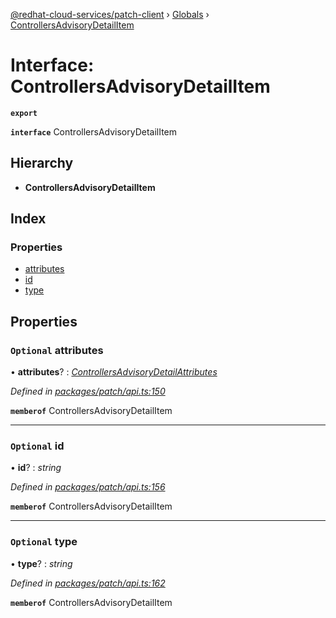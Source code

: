 [@redhat-cloud-services/patch-client](../README.md) › [Globals](../globals.md) › [ControllersAdvisoryDetailItem](controllersadvisorydetailitem.md)

# Interface: ControllersAdvisoryDetailItem

**`export`** 

**`interface`** ControllersAdvisoryDetailItem

## Hierarchy

* **ControllersAdvisoryDetailItem**

## Index

### Properties

* [attributes](controllersadvisorydetailitem.md#optional-attributes)
* [id](controllersadvisorydetailitem.md#optional-id)
* [type](controllersadvisorydetailitem.md#optional-type)

## Properties

### `Optional` attributes

• **attributes**? : *[ControllersAdvisoryDetailAttributes](controllersadvisorydetailattributes.md)*

*Defined in [packages/patch/api.ts:150](https://github.com/RedHatInsights/javascript-clients/blob/6a9cdc7/packages/patch/api.ts#L150)*

**`memberof`** ControllersAdvisoryDetailItem

___

### `Optional` id

• **id**? : *string*

*Defined in [packages/patch/api.ts:156](https://github.com/RedHatInsights/javascript-clients/blob/6a9cdc7/packages/patch/api.ts#L156)*

**`memberof`** ControllersAdvisoryDetailItem

___

### `Optional` type

• **type**? : *string*

*Defined in [packages/patch/api.ts:162](https://github.com/RedHatInsights/javascript-clients/blob/6a9cdc7/packages/patch/api.ts#L162)*

**`memberof`** ControllersAdvisoryDetailItem
